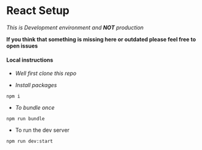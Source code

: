 # React Setup

*This is Development environment and **NOT** production*

**If you think that something is missing here or outdated please feel free to open  issues**


#### Local instructions

- *Well first clone this repo*

- *Install packages*
```
npm i 
```

- *To bundle once*
```
npm run bundle
```

- To run the dev server
```
npm run dev:start
```
